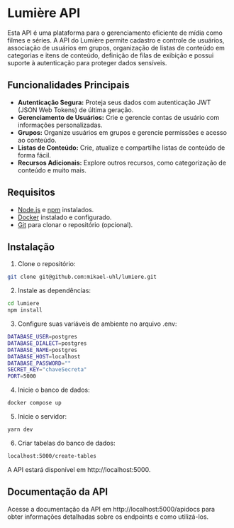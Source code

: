 # Lumière API

Esta API é uma plataforma para o gerenciamento eficiente de mídia como filmes e séries. A API do Lumière permite cadastro e controle de usuários, associação de usuários em grupos, organização de listas de conteúdo em categorias e itens de conteúdo, definição de filas de exibição e possui suporte à autenticação para proteger dados sensíveis.

## Funcionalidades Principais

- **Autenticação Segura:** Proteja seus dados com autenticação JWT (JSON Web Tokens) de última geração.
- **Gerenciamento de Usuários:** Crie e gerencie contas de usuário com informações personalizadas.
- **Grupos:** Organize usuários em grupos e gerencie permissões e acesso ao conteúdo.
- **Listas de Conteúdo:** Crie, atualize e compartilhe listas de conteúdo de forma fácil.
- **Recursos Adicionais:** Explore outros recursos, como categorização de conteúdo e muito mais.

## Requisitos

- [Node.js](https://nodejs.org/) e [npm](https://www.npmjs.com/) instalados.
- [Docker](https://www.docker.com/) instalado e configurado.
- [Git](https://git-scm.com/) para clonar o repositório (opcional).

## Instalação

1. Clone o repositório:

```bash
git clone git@github.com:mikael-uhl/lumiere.git
```

2. Instale as dependências:

```bash
cd lumiere
npm install
```

3. Configure suas variáveis de ambiente no arquivo .env:

```bash
DATABASE_USER=postgres
DATABASE_DIALECT=postgres
DATABASE_NAME=postgres
DATABASE_HOST=localhost
DATABASE_PASSWORD=""
SECRET_KEY="chaveSecreta"
PORT=5000
```

4. Inicie o banco de dados:

```bash
docker compose up
```

5. Inicie o servidor:

```bash
yarn dev
```

6. Criar tabelas do banco de dados:

```bash
localhost:5000/create-tables
```

A API estará disponível em http://localhost:5000.

## Documentação da API

Acesse a documentação da API em http://localhost:5000/apidocs para obter informações detalhadas sobre os endpoints e como utilizá-los.